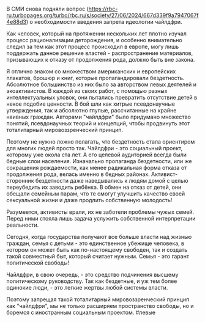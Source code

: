 В СМИ снова подняли вопрос (https://rbc-ru.turbopages.org/turbo/rbc.ru/s/society/27/06/2024/667d339f9a7947067f4e88d3) о необходимости введения запрета идеологии чайлдфри.

Как человек, который на протяжении нескольких лет плотно изучал процесс рационализации деторождения, и особенно внимательно следил за тем как этот процесс происходил в европе, могу лишь поддержать данное решение властей - распространение материалов, призывающих к отказу от продолжения рода, должно быть вне закона.

Я отлично знаком со множеством американских и европейских плакатов, брошюр и книг, которые пропагандировали бездетность. Абсолютное большинство из них было за авторством левых деятелей и экоактивистов. В каждой из своих работ, с помощью разных интеллектуальных уловок, они пытались превратить отсутствие детей в некое подобие ценности. В бой шли как хитрые псевдонаучные утверждения, так и абсолютно глупые, рассчитанные на крайне наивных граждан. Авторами "чайлдфри" было придумано множество понятий, псевдонаучных теорий и концепций, чтобы продвинуть этот тоталитарный мировоззренческий принцип.

Поэтому не нужно ложно полагать, что бездетность стала ориентиром для многих людей просто так. Чайлдфри - это социальный проект, которому уже окола ста лет. А его целевой аудиторией всегда были бедные слои населения. Изначально пропаганда бездетности, или же сокращения рождаемости, как менее радикальная форма отказа от продолжения рода, велась именно в бедных районах. Активист-сторонник бездетности даже наведывались к людям домой с целью переубедить их заводить ребёнка. В обмен на отказ от детей, они обещали семейным парам, что те смогут улучшить качество своей сексуальной жизни и даже продлить собственную молодость!

Разумеется, активисты врали, их не заботели проблемы чужых семей. Перед ними стояла лишь задача услужить собственной интерпретации реальности.

Сегодня, когда государства получают все больше власти над жизнью граждан, семья с детьми - это единственное убежище человека, в котором он может быть как по-настоящему свободен, так и создать такой совместный быт, который считает нужным. Семья - это гарант политической свободы!

Чайлдфри, в свою очередь, - это средство подчинения высшему политическому руководству. Так как бездетные, и уж тем более одинокие люди, - это легкие жертвы любой системы власти.

Поэтому запрещая такой тоталитарный мировоззренческий принцип как "чайлдфри", мы не только расширяем пространство свободы, но и боремся с иностранным социальным проектом.
#левые